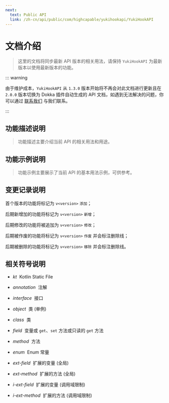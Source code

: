 ```yaml
---
next:
  text: Public API
  link: /zh-cn/api/public/com/highcapable/yukihookapi/YukiHookAPI
---
```


# 文档介绍

> 这里的文档将同步最新 API 版本的相关用法，请保持 `YukiHookAPI` 为最新版本以使用最新版本的功能。

::: warning

由于维护成本，`YukiHookAPI` 从 `1.3.0` 版本开始将不再会对此文档进行更新且在 `2.0.0` 版本切换为 Dokka 插件自动生成的 API 文档，如遇到无法解决的问题，你可以通过 [联系我们](../about/contacts) 与我们联系。

:::

## 功能描述说明

> 功能描述主要介绍当前 API 的相关用法和用途。

## 功能示例说明

> 功能示例主要展示了当前 API 的基本用法示例，可供参考。

## 变更记录说明

首个版本的功能将标记为 `v<version>` `添加`；

后期新增加的功能将标记为 `v<version>` `新增`；

后期修改的功能将被追加为 `v<version>` `修改`；

后期被作废的功能将标记为 `v<version>` `作废` 并会标注删除线；

后期被删除的功能将标记为 `v<version>` `移除` 并会标注删除线。

## 相关符号说明

- *kt* &nbsp;Kotlin Static File

- *annotation* &nbsp;注解

- *interface* &nbsp;接口

- *object* &nbsp;类 (单例)

- *class* &nbsp;类

- *field* &nbsp;变量或 `get`、`set` 方法或只读的 `get` 方法

- *method* &nbsp;方法

- *enum* &nbsp;Enum 常量

- *ext-field* &nbsp;扩展的变量 (全局)

- *ext-method* &nbsp;扩展的方法 (全局)

- *i-ext-field* &nbsp;扩展的变量 (调用域限制)

- *i-ext-method* &nbsp;扩展的方法 (调用域限制)